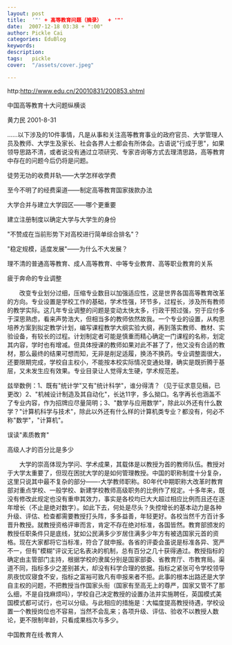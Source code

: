 ```yaml
---
layout: post  
title:  '"' + 高等教育问题（摘录）  + '"'
date:  2007-12-18 03:38 + ":00" 
author: Pickle Cai  
categories: EduBlog  
keywords: 
description:   
tags:	pickle   
cover:  "/assets/cover.jpeg"  

---  
```

    
http:http://www.edu.cn/20010831/200853.shtml





中国高等教育十大问题纵横谈



黄力民 2001-8-31





……以下涉及的10件事情，凡是从事和关注高等教育事业的政府官员、大学管理人员及教师、大学生及家长、社会各界人士都会有所体会。古语说"行成于思"，如果领导思路不清，或者说没有通过立项研究、专家咨询等方式去理清思路，高等教育中存在的问题今后仍将是问题。





徒劳无功的收费并轨——大学怎样收学费 

至今不明了的经费渠道——制定高等教育国家拨款办法 

大学合并与建立大学园区——哪个更重要 

建立注册制度以确定大学与大学生的身份 

"不赞成在当前形势下对高校进行简单综合排名"？ 

"稳定规模，适度发展"——为什么不大发展？ 

理不清的普通高等教育、成人高等教育、中等专业教育、高等职业教育的关系 

疲于奔命的专业调整 



　　改变专业划分过细，压缩专业数目以加强适应性，这是世界各国高等教育改革的方向。专业设置是学校工作的基础，学术性强，环节多，过程长，涉及所有教师的教学实际。这几年专业调整的问题是变动太快太多，行政干预过强，穷于应付多于深思熟虑，看来声势浩大，但相当多的教师依然故我。一个专业的设置，从构思培养方案到拟定教学计划，编写课程教学大纲实验大纲，再到落实教师、教材、实验设备，有较长的过程。计划制定者可能是慎重而精心确定一门课程的名称，划定其内容，学时也有增减。但具体授课的教师如果对此不甚了了，他又没有合适的教材，那么最终的结果可想而知，无非是削足适履，换汤不换药。专业调整面很大，还要限期完成，学校自主权小，不能按本校实际情况变通处理，确实是既折腾于基层，又未发生应有效果。专业目录让人觉得太生硬，学术规范差。 

兹举数例：1、既有"统计学"又有"统计科学"，谁分得清？（见于征求意见稿，已更改）2、"机械设计制造及其自动化"，长达11字，多么拗口。名字再长也涵盖不了专业内容，作为招牌应尽量简明；3、"数学与应用数学"，除此以外还有什么数学？"计算机科学与技术"，除此以外还有什么样的计算机类专业？都没有，何必不称"数学"，"计算机"。

误读"素质教育" 

高级人才的百分比是多少 



　　大学的崇高体现为学问、学术成果，其载体是以教授为首的教师队伍。教授对于大学太重要了，但现在困扰大学的是如何管理教授。中国的职称制度十分复杂，这里只说其中最不复杂的部分——-大学教师职称。80年代中期职称大改革时教育部对重点学校、一般学校、新建学校教师高级职务的比例作了规定。十多年来，既没有修改此规定也没有重申其效力，事实是各校均已大大超过相应比例而且还在逐年增长（不止是绝对数字）。如此下去，何处是尽头？失控增长的基本动力是各种升级、评估、检查都需要教授打头阵，多多益善，年轻更好。各校当然千方百计多晋升教授。就教授资格评审而言，肯定不存在绝对标准，各国皆然。教育部颁发的教授任职条件只是底线，犹如公民满多少岁居住满多少年方有被选国家元首的资格。现在大家都将它当标准，符合了就申报。各省的评委会虽说是标准各异、宽严不一，但有"模糊"评议无记名表决的机制，总有百分之几十获得通过。教授指标的确定由主管部门主持，根据学校的隶属分别是国家部委、省教育厅、市教育局。渠道不同，指标多少之差别甚大，却没有科学合理的依据。指标之紧张可令学校领导夙夜忧叹寝食不安，指标之富裕可致凡有申报来者不拒。此事的根本出路还是大学自主权的问题，不把教授当作国家头衔（国家有至高无上的尊严，国家又管不了那么细，不是自找麻烦吗），学校自己决定教授的设置办法并实施聘任，英国模式美国模式都可试行，也可以分级。与此相应的措施是：大幅度提高教授待遇，学校设置一个教授岗位也不容易，当然不会乱来；各项升级、评估、验收不以教授人数论，更不限制年龄，只看成果档次与多少。

		    
 中国教育在线·教育人


